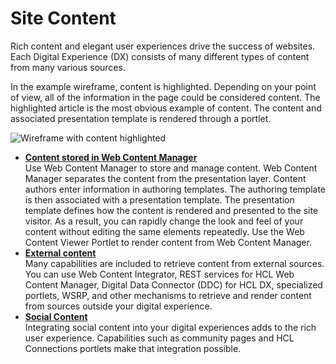 # Site Content


Rich content and elegant user experiences drive the success of websites. Each Digital Experience (DX) consists of many different types of content from many various sources.

In the example wireframe, content is highlighted. Depending on your point of view, all of the information in the page could be considered content. The highlighted article is the most obvious example of content. The content and associated presentation template is rendered through a portlet.

![Wireframe with content highlighted](../../../../images/wireframe_content.jpg)


-   **[Content stored in Web Content Manager](site-content-wcm.md)**  
Use Web Content Manager to store and manage content. Web Content Manager separates the content from the presentation layer. Content authors enter information in authoring templates. The authoring template is then associated with a presentation template. The presentation template defines how the content is rendered and presented to the site visitor. As a result, you can rapidly change the look and feel of your content without editing the same elements repeatedly. Use the Web Content Viewer Portlet to render content from Web Content Manager.
-   **[External content](site_external_content.md)**  
Many capabilities are included to retrieve content from external sources. You can use Web Content Integrator, REST services for HCL Web Content Manager, Digital Data Connector \(DDC\) for HCL DX, specialized portlets, WSRP, and other mechanisms to retrieve and render content from sources outside your digital experience.
-   **[Social Content](site_social_content.md)**  
Integrating social content into your digital experiences adds to the rich user experience. Capabilities such as community pages and HCL Connections portlets make that integration possible.

